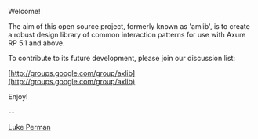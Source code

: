 Welcome!

The aim of this open source project, formerly known as 'amlib', is to create a robust design library of common interaction patterns for use with Axure RP 5.1 and above.

To contribute to its future development, please join our discussion list:

[http://groups.google.com/group/axlib](http://groups.google.com/group/axlib)

Enjoy!

--

[Luke Perman](http://axlib.uxtechniques.com/)